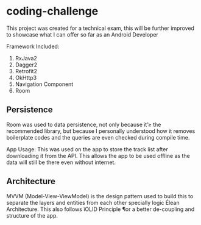 # coding-challenge

This project was created for a technical exam, this will be further improved to showcase what I can offer so far as an Android Developer

Framework Included:

1. RxJava2
2. Dagger2
3. Retrofit2
4. OkHttp3
5. Navigation Component
6. Room

Persistence
-------------------------------
Room was used to data persistence, not only because it’≥ the recommended library, but because I personally understood how it removes boilerplate codes and the queries are even checked during compile time. 

App Usage:
This was used on the app to store the track list after downloading it from the API. This allows the app to be used offline as the data will still be there even without internet.

Architecture
--------------------------------
MVVM (Model-View-ViewModel) is the design pattern used to build this to separate the layers and entities from each other specially logic Élean Architecture. This also follows ìOLID Principle ¶or a better de-coupling and structure of the app.
